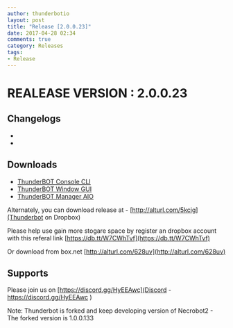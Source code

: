 ```yaml
---
author: thunderbotio
layout: post
title: "Release [2.0.0.23]"
date: 2017-04-28 02:34
comments: true
category: Releases
tags:
- Release
---
```


# REALEASE VERSION : 2.0.0.23

## Changelogs
- 
- 

## Downloads
- [ThunderBOT Console CLI](/releases/2.0.0.23/ThunderBOT.CLI.zip)
- [ThunderBOT Window GUI](/releases/2.0.0.23/ThunderBOT.Win.zip)
- [ThunderBOT Manager AIO](/releases/2.0.0.23/ThunderBOT.Manager.zip)

Alternately, you can download release at - [http://alturl.com/5kcig](Thunderbot on Dropbox)

Please help use gain more stogare space by register an dropbox account with this referal link [https://db.tt/W7CWhTvf](https://db.tt/W7CWhTvf)

Or download from box.net [http://alturl.com/628uv](http://alturl.com/628uv)

## Supports

Please join us on [https://discord.gg/HyEEAwc](Discord - https://discord.gg/HyEEAwc )

Note: Thunderbot is forked and keep developing version of Necrobot2 - The forked version is 1.0.0.133
